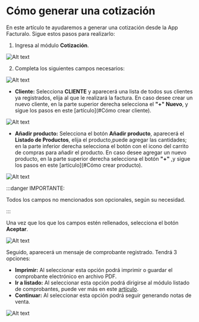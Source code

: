 # Cómo generar una cotización

En este artículo te ayudaremos a generar una cotización desde la App Facturalo. Sigue estos pasos para realizarlo:

1. Ingresa al módulo **Cotización**.

![Alt text](img/cotizacion.jpg)

2. Completa los siguientes campos necesarios:

![Alt text](img/cotizacion2.jpg)

- **Cliente:** Selecciona **CLIENTE** y aparecerá una lista de todos sus clientes ya registrados, elija al que le realizará la factura. En caso desee crear un nuevo cliente, en la parte superior derecha selecciona el **"+" Nuevo**, y sigue los pasos en este [artículo](#Cómo crear cliente).

![Alt text](img/app4.jpeg)

- **Añadir producto:** Selecciona el botón **Añadir producto**, aparecerá el **Listado de Productos**, elija el producto,puede agregar las cantidades; en la parte inferior derecha selecciona el botón con el icono del carrito de compras para añadir el producto. En caso desee agregar un nuevo producto, en la parte superior derecha selecciona el botón **"+"** ,y sigue los pasos en este [artículo](#Cómo crear producto).

![Alt text](img/app5.jpeg)

:::danger IMPORTANTE:

Todos los campos no mencionados son opcionales, según su necesidad.

:::

Una vez que los que los campos estén rellenados, selecciona el botón **Aceptar**.

![Alt text](img/cotizacion3.jpg)

Seguido, aparecerá un mensaje de comprobante registrado. Tendrá 3 opciones:

- **Imprimir:** Al seleccionar esta opción podrá imprimir o guardar el comprobante electrónico en archivo PDF.
- **Ir a listado:** Al seleccionar esta opción podrá dirigirse al módulo listado de comprobantes, puede ver más en este [artículo](#Listado).
- **Continuar:** Al seleccionar esta opción podrá seguir generando notas de venta.

![Alt text](img/cotizacion4.jpg)
